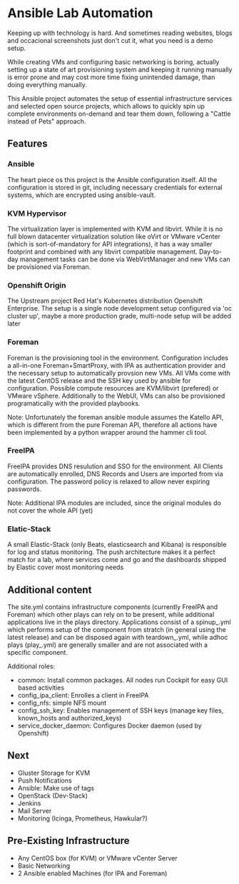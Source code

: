 # Ansible Lab Automation
Keeping up with technology is hard. And sometimes reading websites, blogs and occacional screenshots just don't cut it, what you need is a demo setup.

While creating VMs and configuring basic networking is boring, actually setting up a state of art provisioning system and keeping it running manually is error prone and may cost more time fixing unintended damage, than doing everything manually.

This Ansible project automates the setup of essential infrastructure services and selected open source projects, which allows to quickly spin up complete environments on-demand and tear them down, following a "Cattle instead of Pets" approach.

## Features
### Ansible
The heart piece os this project is the Ansible configuration itself. All the configuration is stored in git, including necessary credentials for external systems, which are encrypted using ansible-vault.  

### KVM Hypervisor
The virtualization layer is implemented with KVM and libvirt. While it is no full blown datacenter virtualization solution like oVirt or VMware vCenter (which is sort-of-mandatory for API integrations), it has a way smaller footprint and combined with any libvirt compatible management. Day-to-day management tasks can be done via WebVirtManager and new VMs can be provisioned via Foreman.  

### Openshift Origin
The Upstream project Red Hat's Kubernetes distribution Openshift Enterprise. The setup is a single node development setup configured via 'oc cluster up', maybe a more production grade, multi-node setup will be added later

### Foreman
Foreman is the provisioning tool in the environment. Configuration includes a all-in-one Foreman+SmartProxy, with IPA as authentication provider and the necessary setup to automatically provsion new VMs. All VMs come with the latest CentOS release and the SSH key used by ansible for configuration. Possible compute resources are KVM/libvirt (prefered) or VMware vSphere. Additionally to the WebUI, VMs can also be provisioned programatically with the provided playbooks.

Note: Unfortunately the foreman ansible module assumes the Katello API, which is different from the pure Foreman API, therefore all actions have been implemented by a python wrapper around the hammer cli tool.

### FreeIPA
FreeIPA provides DNS resulution and SSO for the environment. All Clients are automatically enrolled, DNS Records and Users are imported from via configuration. The password policy is relaxed to allow never expiring passwords.

Note: Additional IPA modules are included, since the original modules do not cover the whole API (yet)

### Elatic-Stack
A small Elastic-Stack (only Beats, elasticsearch and Kibana) is responsible for log and status monitoring. The push architecture makes it a perfect match for a lab, where services come and go and the dashboards shipped by Elastic cover most monitoring needs

## Additional content
The site.yml contains infrastructure components (currently FreeIPA and Foreman) which other plays can rely on to be present, while additional applications live in the plays directory. Applications consist of a spinup_<name>.yml which performs setup of the component from stratch (in general using the latest release) and can be disposed again with teardown_<name>.yml, while adhoc plays (play_<name>.yml) are generally smaller and are not associated with a specific component.

Additional roles:
- common: Install common packages.
  All nodes run Cockpit for easy GUI based activities 
- config_ipa_client: Enrolles a client in FreeIPA
- config_nfs: simple NFS mount
- config_ssh_key: Enables management of SSH keys (manage key files, known_hosts and authorized_keys) 
- service_docker_daemon: Configures Docker daemon (used by Openshift)


## Next
* Gluster Storage for KVM
* Push Notifications
* Ansible: Make use of tags
* OpenStack (Dev-Stack)
* Jenkins
* Mail Server
* Monitoring (Icinga, Prometheus, Hawkular?)

## Pre-Existing Infrastructure
* Any CentOS box (for KVM) or VMware vCenter Server
* Basic Networking 
* 2 Ansible enabled Machines (for IPA and Foreman)
